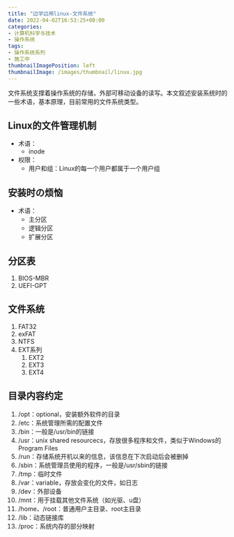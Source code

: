 ```yaml
---
title: "边学边用linux-文件系统"
date: 2022-04-02T16:53:25+08:00
categories:
- 计算机科学与技术
- 操作系统
tags:
- 操作系统系列
- 施工中
thumbnailImagePosition: left
thumbnailImage: /images/thumbnail/linux.jpg
---
```

文件系统支撑着操作系统的存储，外部可移动设备的读写。本文叙述安装系统时的一些术语，基本原理，目前常用的文件系统类型。
<!--more-->
## Linux的文件管理机制
- 术语：
    - inode
- 权限：
    - 用户和组：Linux的每一个用户都属于一个用户组
## 安装时の烦恼
- 术语：
    - 主分区
    - 逻辑分区
    - 扩展分区

## 分区表
1. BIOS-MBR
1. UEFI-GPT

## 文件系统
1. FAT32
1. exFAT
1. NTFS
1. EXT系列
    1. EXT2
    1. EXT3
    1. EXT4

## 目录内容约定
1. /opt：optional，安装额外软件的目录
1. /etc：系统管理所需的配置文件
1. /bin：一般是/usr/bin的链接
1. /usr：unix shared resourcecs，存放很多程序和文件，类似于Windows的Program Files
1. /run：存储系统开机以来的信息，该信息在下次启动后会被删掉
1. /sbin：系统管理员使用的程序，一般是/usr/sbin的链接
1. /tmp：临时文件
1. /var：variable，存放会变化的文件，如日志
1. /dev：外部设备
1. /mnt：用于挂载其他文件系统（如光驱、u盘）
1. /home、/root：普通用户主目录、root主目录
1. /lib：动态链接库
1. /proc：系统内存的部分映射